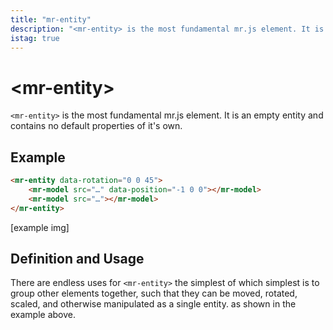 ```yaml
---
title: "mr-entity"
description: "<mr-entity> is the most fundamental mr.js element. It is an empty entity and contains no default properties of it's own."
istag: true
---
```

# &lt;mr-entity&gt;

`<mr-entity>` is the most fundamental mr.js element. It is an empty entity and contains no default properties of it's own.

## Example

```html
<mr-entity data-rotation="0 0 45">
    <mr-model src="…" data-position="-1 0 0"></mr-model>
    <mr-model src="…"></mr-model>
</mr-entity>
```

\[example img\]

## Definition and Usage

There are endless uses for `<mr-entity>` the simplest of which simplest is to group other elements together, such that they can be moved, rotated, scaled, and otherwise manipulated as a single entity. as shown in the example above.
